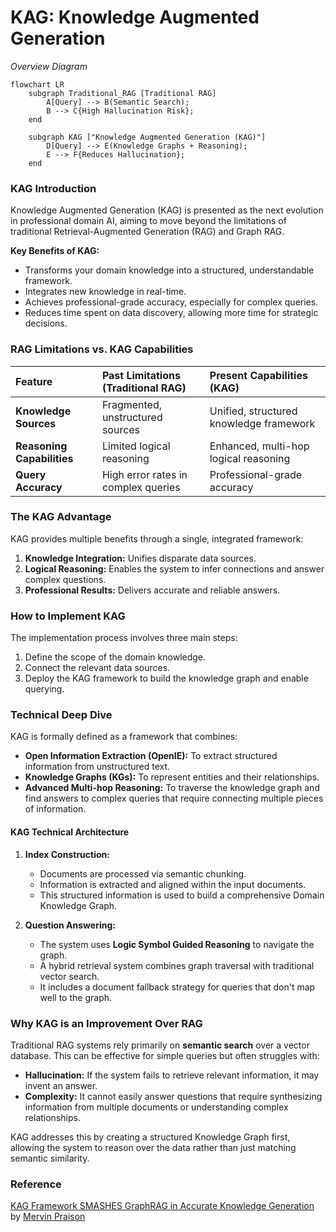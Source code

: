 # KAG: Knowledge Augmented Generation

_Overview Diagram_

```mermaid
flowchart LR
    subgraph Traditional_RAG [Traditional RAG]
        A[Query] --> B(Semantic Search);
        B --> C{High Hallucination Risk};
    end

    subgraph KAG ["Knowledge Augmented Generation (KAG)"]
        D[Query] --> E(Knowledge Graphs + Reasoning);
        E --> F{Reduces Hallucination};
    end
```

### KAG Introduction

Knowledge Augmented Generation (KAG) is presented as the next evolution in professional domain AI, aiming to move beyond the limitations of traditional Retrieval-Augmented Generation (RAG) and Graph RAG.

**Key Benefits of KAG:**

- Transforms your domain knowledge into a structured, understandable framework.
- Integrates new knowledge in real-time.
- Achieves professional-grade accuracy, especially for complex queries.
- Reduces time spent on data discovery, allowing more time for strategic decisions.

### RAG Limitations vs. KAG Capabilities

| Feature                    | Past Limitations (Traditional RAG)  | Present Capabilities (KAG)              |
| :------------------------- | :---------------------------------- | :-------------------------------------- |
| **Knowledge Sources**      | Fragmented, unstructured sources    | Unified, structured knowledge framework |
| **Reasoning Capabilities** | Limited logical reasoning           | Enhanced, multi-hop logical reasoning   |
| **Query Accuracy**         | High error rates in complex queries | Professional-grade accuracy             |

### The KAG Advantage

KAG provides multiple benefits through a single, integrated framework:

1.  **Knowledge Integration:** Unifies disparate data sources.
2.  **Logical Reasoning:** Enables the system to infer connections and answer complex questions.
3.  **Professional Results:** Delivers accurate and reliable answers.

### How to Implement KAG

The implementation process involves three main steps:

1.  Define the scope of the domain knowledge.
2.  Connect the relevant data sources.
3.  Deploy the KAG framework to build the knowledge graph and enable querying.

### Technical Deep Dive

KAG is formally defined as a framework that combines:

- **Open Information Extraction (OpenIE):** To extract structured information from unstructured text.
- **Knowledge Graphs (KGs):** To represent entities and their relationships.
- **Advanced Multi-hop Reasoning:** To traverse the knowledge graph and find answers to complex queries that require connecting multiple pieces of information.

#### KAG Technical Architecture

1.  **Index Construction:**
    - Documents are processed via semantic chunking.
    - Information is extracted and aligned within the input documents.
    - This structured information is used to build a comprehensive Domain Knowledge Graph.

2.  **Question Answering:**
    - The system uses **Logic Symbol Guided Reasoning** to navigate the graph.
    - A hybrid retrieval system combines graph traversal with traditional vector search.
    - It includes a document fallback strategy for queries that don't map well to the graph.

### Why KAG is an Improvement Over RAG

Traditional RAG systems rely primarily on **semantic search** over a vector database. This can be effective for simple queries but often struggles with:

- **Hallucination:** If the system fails to retrieve relevant information, it may invent an answer.
- **Complexity:** It cannot easily answer questions that require synthesizing information from multiple documents or understanding complex relationships.

KAG addresses this by creating a structured Knowledge Graph first, allowing the system to reason over the data rather than just matching semantic similarity.

### Reference

[KAG Framework SMASHES GraphRAG in Accurate Knowledge Generation](https://www.youtube.com/watch?v=TnTH85-jobE) by [Mervin Praison](https://www.youtube.com/@MervinPraison)
